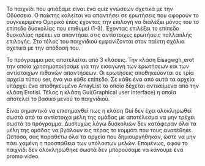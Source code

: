 Το παιχνίδι που φτιάξαμε είναι ένα quiz γνώσεων σχετικά με την Οδύσσεια.
Ο παίκτης καλείται να απαντήσει σε ερωτήσεις που αφορούν το συγκεκριμένο Ομηρικό έπος έχοντας την επιλογή να διαλέξει μόνος του το επίπεδο δυσκολίας που επιθυμεί (1-3).
Έχοντας επιλέξει το επίπεδο δυσκολίας πρέπει να απαντήσει στις αντίστοιχες ερωτήσεις πολλαπλής επιλογής.
Στο τέλος του παιχνιδιού εμφανίζονται στον παίκτη σχόλια σχετικά με την απόδοσή του.

Το πρόγραμμα μας αποτελείται από 3 κλάσεις.
Την κλάση Eisagwgh_erot την οποία χρησημοποιήσαμε για την εισαγωγή των ερωτήσεων και των αντίστοιχων πιθανών απαντήσεων.
Οι ερωτήσεις αποθηκεύονται σε τρία αρχεία τύπου ser, ένα για κάθε επίπεδο. 
Σε κάθε ένα από αυτά τα αρχεία υπάρχει ένα αποθηκευμένο ArrayList το οποίο δέχεται αντικείμενα από την κλάση Erotisi.
Τέλος η κλάση Gui(Graphical user interface) η οποία αποτελεί το βασικό μενού το παιχνιδιού. 

Είναι σημαντικό να επισημανθεί πως η κλάση Gui δεν έχει ολοκληρωθεί σωστά από τα αντίστοιχα μέλη της ομάδας με αποτέλεσμα να μην τρέχει σωστά το πρόγραμμα.
Δυστυχώς λόγω δυσκολιών δεν κατάφεραν όλα τα μέλη της ομάδας να βγάλουν εις πέρας το κομμάτι που τους ανατέθηκε.
Ωστόσο, σας παραθέτω όλα τα αρχεία που δημιουργήθηκαν, ώστε να μην πάει χαμένη η προσπάθεια των υπόλοιπων μελών.
Επομένως, αφού το παιχνίδι δεν ολοκληρώθηκε σωστά δεν μπορούσαμε να κάνουμε ένα promo video.
